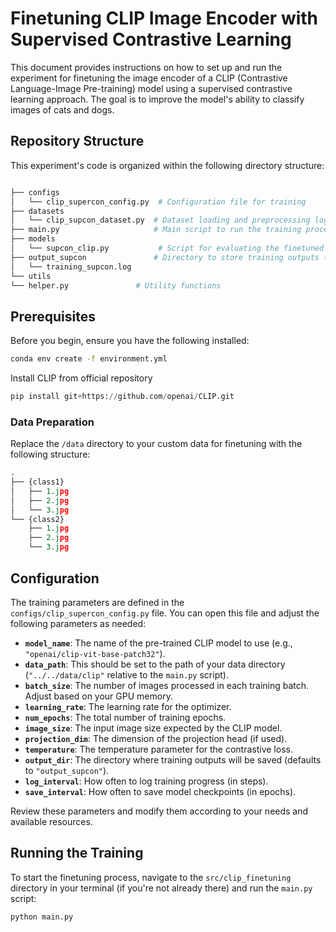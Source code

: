 # Finetuning CLIP Image Encoder with Supervised Contrastive Learning

This document provides instructions on how to set up and run the experiment for finetuning the image encoder of a CLIP (Contrastive Language-Image Pre-training) model using a supervised contrastive learning approach. The goal is to improve the model's ability to classify images of cats and dogs.

## Repository Structure

This experiment's code is organized within the following directory structure:

```python

├── configs
│   └── clip_supercon_config.py  # Configuration file for training
├── datasets
│   └── clip_supcon_dataset.py  # Dataset loading and preprocessing logic
├── main.py                     # Main script to run the training process
├── models
│   └── supcon_clip.py           # Script for evaluating the finetuned model
├── output_supcon               # Directory to store training outputs (logs, checkpoints)
│   └── training_supcon.log
└── utils
└── helper.py               # Utility functions

```

## Prerequisites

Before you begin, ensure you have the following installed:

```bash
conda env create -f environment.yml
```

Install CLIP from official repository

```python
pip install git+https://github.com/openai/CLIP.git
```

### Data Preparation
Replace the `/data` directory to your custom data for finetuning with the following structure:

```python
.
├── {class1}
│   ├── 1.jpg
│   ├── 2.jpg
│   └── 3.jpg
└── {class2}
    ├── 1.jpg
    ├── 2.jpg
    └── 3.jpg

```

## Configuration

The training parameters are defined in the `configs/clip_supercon_config.py` file. You can open this file and adjust the following parameters as needed:

* **`model_name`**: The name of the pre-trained CLIP model to use (e.g., `"openai/clip-vit-base-patch32"`).
* **`data_path`**: This should be set to the path of your data directory (`"../../data/clip"` relative to the `main.py` script).
* **`batch_size`**: The number of images processed in each training batch. Adjust based on your GPU memory.
* **`learning_rate`**: The learning rate for the optimizer.
* **`num_epochs`**: The total number of training epochs.
* **`image_size`**: The input image size expected by the CLIP model.
* **`projection_dim`**: The dimension of the projection head (if used).
* **`temperature`**: The temperature parameter for the contrastive loss.
* **`output_dir`**: The directory where training outputs will be saved (defaults to `"output_supcon"`).
* **`log_interval`**: How often to log training progress (in steps).
* **`save_interval`**: How often to save model checkpoints (in epochs).

Review these parameters and modify them according to your needs and available resources.

## Running the Training

To start the finetuning process, navigate to the `src/clip_finetuning` directory in your terminal (if you're not already there) and run the `main.py` script:

```bash
python main.py